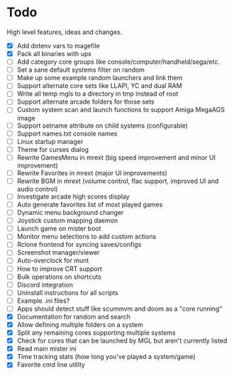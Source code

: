# Todo

High level features, ideas and changes.

- [X] Add dotenv vars to magefile
- [X] Pack all binaries with upx
- [ ] Add category core groups like console/computer/handheld/sega/etc.
- [ ] Set a sane default systems filter on random
- [ ] Make up some example random launchers and link them
- [ ] Support alternate core sets like LLAPI, YC and dual RAM
- [ ] Write all temp mgls to a directory in tmp instead of root
- [ ] Support alternate arcade folders for those sets
- [ ] Custom system scan and launch functions to support Amiga MegaAGS image
- [ ] Support setname attribute on child systems (configurable)
- [ ] Support names.txt console names
- [ ] Linux startup manager
- [ ] Theme for curses dialog
- [ ] Rewrite GamesMenu in mrext (big speed improvement and minor UI improvement)
- [ ] Rewrite Favorites in mrext (major UI improvements)
- [ ] Rewrite BGM in mrext (volume control, flac support, improved UI and audio control)
- [ ] Investigate arcade high scores display
- [ ] Auto generate favorites list of most played games
- [ ] Dynamic menu background changer
- [ ] Joystick custom mapping daemon
- [ ] Launch game on mister boot
- [ ] Monitor menu selections to add custom actions
- [ ] Rclone frontend for syncing saves/configs
- [ ] Screenshot manager/viewer
- [ ] Auto-overclock for munt
- [ ] How to improve CRT support
- [ ] Bulk operations on shortcuts
- [ ] Discord integration
- [ ] Uninstall instructions for all scripts
- [ ] Example .ini files?
- [ ] Apps should detect stuff like scummvm and doom as a "core running"
- [X] Documentation for random and search
- [X] Allow defining multiple folders on a system
- [X] Split any remaining cores supporting multiple systems
- [X] Check for cores that can be launched by MGL but aren't currently listed
- [X] Read main mister ini
- [X] Time tracking stats (how long you've played a system/game)
- [X] Favorite cmd line utility
